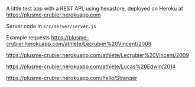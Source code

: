 A little test app with a REST API, using hexastore, deployed on Heroku at https://plusme-crubier.herokuapp.com

Server code in `src/server/server.js`

Example requests
https://plusme-crubier.herokuapp.com/athlete/Lecrubier%20Vincent/2008

https://plusme-crubier.herokuapp.com/athlete/Lecrubier%20Vincent/2009

https://plusme-crubier.herokuapp.com/athlete/Lucas%20Edwin/2014

https://plusme-crubier.herokuapp.com/hello/Stranger
